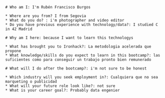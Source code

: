     # Who am I: I'm Rubén Francisco Burgos

    * Where are you from? I from Segovia
    * What do you do? : i'm photographer and video editor
    * Do you have previous experience with technology/data?: I studied C in 42 Madrid

    # Why am I here: because I want to learn this technologys

    * What has brought you to Ironhack?: La metodologia acelerada que propone
    * What knowledge/skills do you expect to learn in this bootcamp?: las suficientes como para conseguir un trabajo pronto bien remunerado

    # What will I do after the bootcamp?: i'm not sure to be honest

    * Which industry will you seek employment in?: Cualquiera que no sea marqueting o publicidad
    * What will your future role look like?: not sure
    * What is your career goal?: Probably data engenier
